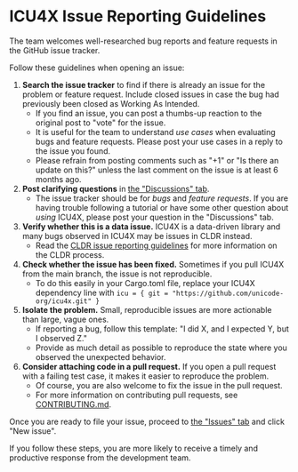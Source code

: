 ICU4X Issue Reporting Guidelines
================================

The team welcomes well-researched bug reports and feature requests in the GitHub issue tracker.

Follow these guidelines when opening an issue:

1. **Search the issue tracker** to find if there is already an issue for the problem or feature request. Include closed issues in case the bug had previously been closed as Working As Intended.
    - If you find an issue, you can post a thumbs-up reaction to the original post to "vote" for the issue.
    - It is useful for the team to understand _use cases_ when evaluating bugs and feature requests. Please post your use cases in a reply to the issue you found.
    - Please refrain from posting comments such as "+1" or "Is there an update on this?" unless the last comment on the issue is at least 6 months ago.
2. **Post clarifying questions** in [the "Discussions" tab](https://github.com/unicode-org/icu4x/discussions).
    - The issue tracker should be for _bugs_ and _feature requests_. If you are having trouble following a tutorial or have some other question about _using_ ICU4X, please post your question in the "Discussions" tab.
3. **Verify whether this is a data issue.** ICU4X is a data-driven library and many bugs observed in ICU4X may be issues in CLDR instead.
    - Read the [CLDR issue reporting guidelines](https://github.com/unicode-org/cldr/blob/main/docs/requesting_changes.md) for more information on the CLDR process.
4. **Check whether the issue has been fixed.** Sometimes if you pull ICU4X from the main branch, the issue is not reproducible.
    - To do this easily in your Cargo.toml file, replace your ICU4X dependency line with `icu = { git = "https://github.com/unicode-org/icu4x.git" }`
5. **Isolate the problem.** Small, reproducible issues are more actionable than large, vague ones.
    - If reporting a bug, follow this template: "I did X, and I expected Y, but I observed Z."
    - Provide as much detail as possible to reproduce the state where you observed the unexpected behavior.
6. **Consider attaching code in a pull request.** If you open a pull request with a failing test case, it makes it easier to reproduce the problem.
    - Of course, you are also welcome to fix the issue in the pull request.
    - For more information on contributing pull requests, see [CONTRIBUTING.md](https://github.com/unicode-org/icu4x/blob/main/CONTRIBUTING.md).

Once you are ready to file your issue, proceed to [the "Issues" tab](https://github.com/unicode-org/icu4x/issues) and click "New issue".

If you follow these steps, you are more likely to receive a timely and productive response from the development team.
